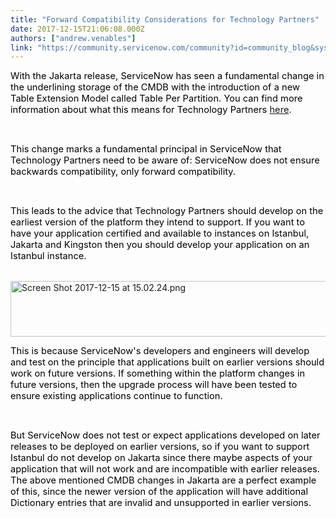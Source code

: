 ```yaml
---
title: "Forward Compatibility Considerations for Technology Partners"
date: 2017-12-15T21:06:08.000Z
authors: ["andrew.venables"]
link: "https://community.servicenow.com/community?id=community_blog&sys_id=22cda2e9dbd0dbc01dcaf3231f96190a"
---
```

<div class="">
<p><span style="font-size: 11.0pt; color: black;">With the Jakarta release, ServiceNow has seen a fundamental change in the underlining storage of the CMDB with the introduction of a new Table Extension Model called Table Per Partition. You can find more information about what this means for Technology Partners </span><a href="community?id&#61;community_blog&amp;sys_id&#61;64bc6a25dbd0dbc01dcaf3231f961916" rel="nofollow"><span style="font-size: 11.0pt;">here</span></a><span style="font-size: 11.0pt; color: black;">.</span></p>
<p> </p>
<p><span style="font-size: 11.0pt; color: black;">This change marks a fundamental principal in ServiceNow that Technology Partners need to be aware of: ServiceNow does not ensure backwards compatibility, only forward compatibility.</span></p>
<p> </p>
<p><span style="font-size: 11.0pt; color: black;">This leads to the advice that Technology Partners should develop on the earliest version of the platform they intend to support. If you want to have your application certified and available to instances on Istanbul, Jakarta and Kingston then you should develop your application on an Istanbul instance. </span></p>
<p>  <img class="image-1 jive-image" style="width: 620px; height: 89px;" src="b094984adb5817049c9ffb651f9619b1.iix" alt="Screen Shot 2017-12-15 at 15.02.24.png" /></p>
<p><span style="font-size: 11.0pt; color: black;">This is because ServiceNow&#39;s developers and engineers will develop and test on the principle that applications built on earlier versions should work on future versions. If something within the platform changes in future versions, then the upgrade process will have been tested to ensure existing applications continue to function.</span></p>
<p> </p>
<p><span style="font-size: 11.0pt; color: black;">But ServiceNow does not test or expect applications developed on later releases to be deployed on earlier versions, so if you want to support Istanbul do not develop on Jakarta since there maybe aspects of your application that will not work and are incompatible with earlier releases. The above mentioned CMDB changes in Jakarta are a perfect example of this, since the newer version of the application will have additional Dictionary entries that are invalid and unsupported in earlier versions.</span></p>
<p> </p>
<p> </p>
</div>